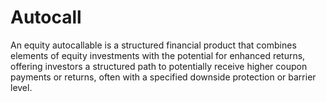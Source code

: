# Autocall

An equity autocallable is a structured financial product that combines elements of equity investments with the potential for enhanced returns, offering investors a structured path to potentially receive higher coupon payments or returns, often with a specified downside protection or barrier level.
